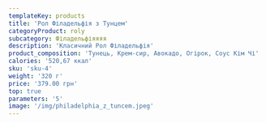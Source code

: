 ```yaml
---
templateKey: products
title: 'Рол Філадельфія з Тунцем'
categoryProduct: roly
subcategory: Філадельфіяяяя
description: 'Класичний Рол Філадельфія'
product_composition: 'Тунець, Крем-сир, Авокадо, Огірок, Соус Кім Чі'
calories: '520,67 ккал'
sku: 'sku-4'
weight: '320 г'
price: '379.00 грн'
top: true
parameters: '5'
image: '/img/philadelphia_z_tuncem.jpeg'
---
```

